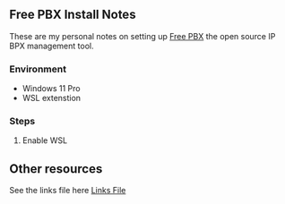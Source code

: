 ## Free PBX Install Notes

These are my personal notes on setting up [Free PBX](https://www.freepbx.org/) the open source IP BPX management tool.

### Environment
- Windows 11 Pro
- WSL extenstion

### Steps

1. Enable WSL


## Other resources

See the links file here [Links File](LINKS.md)